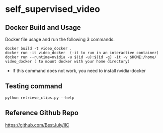 # self_supervised_video

## Docker Build and Usage

Docker file usage and run the following 3 commands.

	docker build -t video_docker .
	docker run -it video_docker  (-it to run in an interactive container)
 	docker run --runtime=nvidia -u $(id -u):$(id -g) -it -v $HOME:/home/ video_docker ( to mount docker with your home directory)
- If this command does not work, you need to install nvidia-docker

## Testing command

	python retrieve_clips.py --help

## Reference Github Repo
https://github.com/BestJuly/IIC
